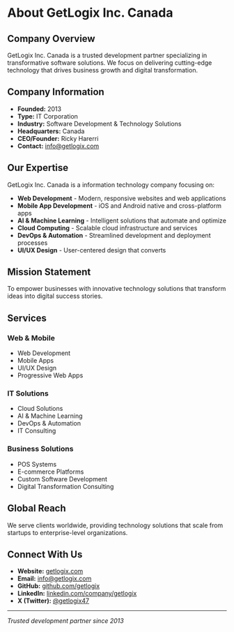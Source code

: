 # About GetLogix Inc. Canada

## Company Overview

GetLogix Inc. Canada is a trusted development partner specializing in transformative software solutions. We focus on delivering cutting-edge technology that drives business growth and digital transformation.

## Company Information

- **Founded:** 2013
- **Type:** IT Corporation
- **Industry:** Software Development & Technology Solutions
- **Headquarters:** Canada
- **CEO/Founder:** Ricky Harerri
- **Contact:** info@getlogix.com

## Our Expertise

GetLogix Inc. Canada is a information technology company focusing on:

- **Web Development** - Modern, responsive websites and web applications
- **Mobile App Development** - iOS and Android native and cross-platform apps
- **AI & Machine Learning** - Intelligent solutions that automate and optimize
- **Cloud Computing** - Scalable cloud infrastructure and services
- **DevOps & Automation** - Streamlined development and deployment processes
- **UI/UX Design** - User-centered design that converts

## Mission Statement

To empower businesses with innovative technology solutions that transform ideas into digital success stories.

## Services

### Web & Mobile
- Web Development
- Mobile Apps
- UI/UX Design
- Progressive Web Apps

### IT Solutions
- Cloud Solutions
- AI & Machine Learning
- DevOps & Automation
- IT Consulting

### Business Solutions
- POS Systems
- E-commerce Platforms
- Custom Software Development
- Digital Transformation Consulting

## Global Reach

We serve clients worldwide, providing technology solutions that scale from startups to enterprise-level organizations.

## Connect With Us

- **Website:** [getlogix.com](https://getlogix.com)
- **Email:** [info@getlogix.com](mailto:info@getlogix.com)
- **GitHub:** [github.com/getlogix](https://github.com/getlogix)
- **LinkedIn:** [linkedin.com/company/getlogix](https://linkedin.com/company/getlogix)
- **X (Twitter):** [@getlogix47](https://x.com/getlogix47)

---

*Trusted development partner since 2013*
